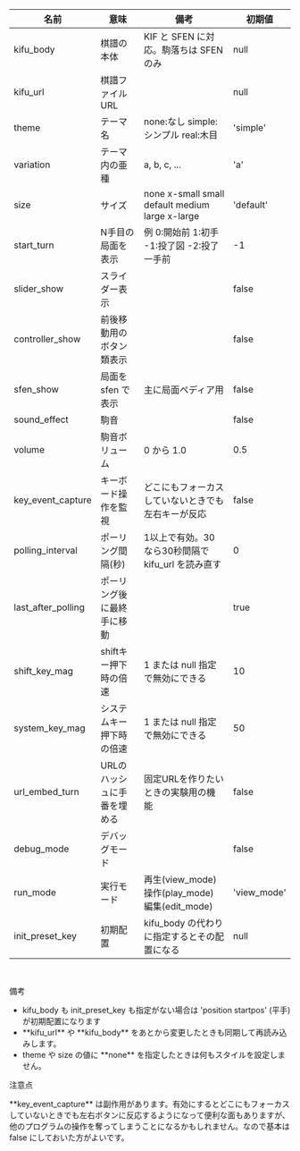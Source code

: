| 名前                       | 意味                        | 備考                                                 | 初期値              |
|----------------------------|-----------------------------|------------------------------------------------------|---------------------|
| kifu_body                  | 棋譜の本体                  | KIF と SFEN に対応。駒落ちは SFEN のみ               | null                |
| kifu_url                   | 棋譜ファイルURL             |                                                      | null                |
| theme                      | テーマ名                    | none:なし simple:シンプル real:木目                  | 'simple'            |
| variation                  | テーマ内の亜種              | a, b, c, ...                                         | 'a'                 |
| size                       | サイズ                      | none x-small small default medium large x-large      | 'default'           |
| start_turn                 | N手目の局面を表示           | 例 0:開始前 1:初手 -1:投了図 -2:投了一手前           | -1                  |
| slider_show                | スライダー表示              |                                                      | false               |
| controller_show            | 前後移動用のボタン類表示    |                                                      | false               |
| sfen_show                  | 局面を sfen で表示          | 主に局面ペディア用                                   | false               |
| sound_effect               | 駒音                        |                                                      | false               |
| volume                     | 駒音ボリューム              | 0 から 1.0                                           | 0.5                 |
| key_event_capture          | キーボード操作を監視        | どこにもフォーカスしていないときでも左右キーが反応   | false               |
| polling_interval           | ポーリング間隔(秒)          | 1以上で有効。30 なら30秒間隔で kifu_url を読み直す   | 0                   |
| last_after_polling         | ポーリング後に最終手に移動  |                                                      | true                |
| shift_key_mag              | shiftキー押下時の倍速       | 1 または null 指定で無効にできる                     | 10                  |
| system_key_mag             | システムキー押下時の倍速    | 1 または null 指定で無効にできる                     | 50                  |
| url_embed_turn             | URLのハッシュに手番を埋める | 固定URLを作りたいときの実験用の機能                  | false               |
| debug_mode                 | デバッグモード              |                                                      | false               |
| run_mode                   | 実行モード                  | 再生(view_mode) 操作(play_mode) 編集(edit_mode)      | 'view_mode'         |
| init_preset_key            | 初期配置                    | kifu_body の代わりに指定するとその配置になる         | null                |

<br>

<article class="message is-info">
  <div class="message-header">
    <p>備考</p>
  </div>
  <div class="message-body">
    <ul>
      <li>kifu_body も init_preset_key も指定がない場合は 'position startpos' (平手) が初期配置になります</li>
      <li>**kifu_url** や **kifu_body** をあとから変更したときも同期して再読み込みします。</li>
      <li>theme や size の値に **none** を指定したときは何もスタイルを設定しません。</li>
    </ul>
  </div>
</article>

<article class="message is-warning">
  <div class="message-header">
    <p>注意点</p>
  </div>
  <div class="message-body">
    **key_event_capture** は副作用があります。有効にするとどこにもフォーカスしていないときでも左右ボタンに反応するようになって便利な面もありますが、他のプログラムの操作を奪ってしまうことになるかもしれません。なので基本は false にしておいた方がよいです。
  </div>
</article>
